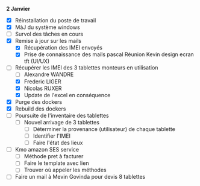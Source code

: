 **2 Janvier**
- [x] Réinstallation du poste de travail
- [x] MàJ du système windows
- [ ] Survol des tâches en cours 
- [x] Remise à jour sur les mails
    - [x] Récupération des IMEI envoyés
    - [x] Prise de connaissance des mails pascal
    Réunion Kevin design ecran tft (UI/UX)
- [ ] Récupérer les IMEI des 3 tablettes monteurs en utilisation
    - [ ] Alexandre WANDRE
    - [x] Frederic LIGER 
    - [x] Nicolas RUXER
    - [x] Update de l'excel en conséquence
- [x] Purge des dockers
- [x] Rebuild des dockers
- [ ] Poursuite de l'inventaire des tablettes
    - [ ] Nouvel arrivage de 3 tablettes
        - [ ] Déterminer la provenance (utilisateur) de chaque tablette
        - [ ] Identifier l'IMEI
        - [ ] Faire l'état des lieux
- [ ] Kmo amazon SES service
    - [ ] Méthode pret à facturer 
    - [ ] Faire le template avec lien
    - [ ] Trouver où appeler les méthodes
- [ ] Faire un mail à Mevin Govinda pour devis 8 tablettes